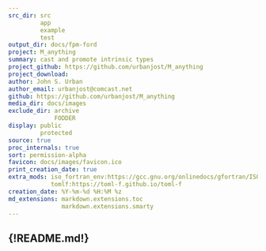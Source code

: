 ```yaml
---
src_dir: src
         app
         example
         test
output_dir: docs/fpm-ford
project: M_anything
summary: cast and promote intrinsic types
project_github: https://github.com/urbanjost/M_anything
project_download:
author: John S. Urban
author_email: urbanjost@comcast.net
github: https://github.com/urbanjost/M_anything
media_dir: docs/images
exclude_dir: archive
             FODDER
display: public
         protected
source: true
proc_internals: true
sort: permission-alpha
favicon: docs/images/favicon.ico
print_creation_date: true
extra_mods: iso_fortran_env:https://gcc.gnu.org/onlinedocs/gfortran/ISO_005fFORTRAN_005fENV.html
            tomlf:https://toml-f.github.io/toml-f
creation_date: %Y-%m-%d %H:%M %z
md_extensions: markdown.extensions.toc
               markdown.extensions.smarty
---
```

{!README.md!}
---
